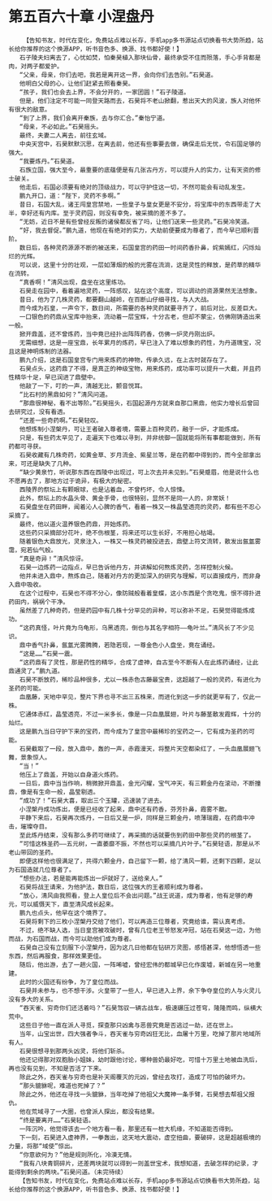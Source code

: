 # 第五百六十章 小涅盘丹
        【告知书友，时代在变化，免费站点难以长存，手机app多书源站点切换看书大势所趋，站长给你推荐的这个换源APP，听书音色多、换源、找书都好使！】
       石子陵夫妇离去了，心忧如焚，怕秦昊植入那块仙骨，最终承受不住而殒落，手心手背都是肉，对两子都爱护。
       “父亲，母亲，你们去吧，我若是离开这一界，会向你们去告别。”石昊道。
       他明白父母的心，让他们赶紧去照看秦昊。
       “孩子，我们也会去上界，不会分开的，一家团圆！”石子陵道。
       但是，他们注定不可能一同登天路而去，石昊将不老山掀翻，惹出天大的风波，族人对他怀有很大的敌意。
       “到了上界，我们会离开秦族，去与你汇合。”秦怡宁道。
       “母亲，不必如此。”石昊摇头。
       最终，夫妻二人离去，前往玄域。
       中央天宫中，石昊默默沉思，在离去前，他还有些事要去做，确保走后无忧，令石国足够的强大。
       “我要炼丹。”石昊道。
       石族立国，强大至今，最重要的底蕴便是有几张古丹方，可以提升人的实力，让有天资的修士破关。
       他走后，石国必须要有绝对的顶级战力，可以守护住这一切，不然可能会有动乱发生。
       鹏九开口，道：“陛下，灵药不多啊。”
       昔日，石国大乱，诸王闯皇宫禁地，一些皇子与皇女更是不安分，将宝库中的东西带走了大半，幸好还有内库。至于灵药园，则没有幸免，被采摘的差不多了。
       “无妨，近日不是有些曾经反叛的诸侯都反省了吗，让他们送来一些灵药。”石昊冷笑道。
       “好，我去督促。”鹏九道，他现在有绝对的实力，大劫前便要成为尊者了，而今早已顺利晋阶。
       数日后，各种灵药源源不断的被送来，石国皇宫的药田一时间药香扑鼻，姹紫嫣红，闪烁灿烂的光辉。
       可以说，这里十分的壮观，一层如薄烟的般的光雾在流淌，这是灵性的释放，是药草的精华在流转。
       “真香啊！”清风出现，盘坐在这里练功。
       石昊走在园中，看着遍地灵药，一阵感叹，站在这个高度，可以调动的资源果然无法想象。
       昔日，他为了几株灵药，都要翻山越岭，在百断山仔细寻找，与人大战。
       而今成为石皇，一声令下，数日间，所需要的各种灵药就要寻齐了，前后对比，反差巨大。
       一口银色的药鼎从宝库中抬来，流动着一层宝辉，十分古老，但却不蒙尘，仿佛刚铸造出来一般。
       掀开鼎盖，还不曾炼药，当中竟已经扑出阵阵药香，仿佛一炉灵丹刚出炉。
       无需细想，这是一座宝鼎，长年累月的炼药，早已注入了难以想象的药性，为丹道瑰宝，况且这是神明炼制的法器。
       鹏九介绍，这是石国皇宫专门用来炼药的神物，传承久远，在上古时就存在了。
       石昊点头，这药鼎了不得，是真正的神级宝物，用来炼药，成功率可以提升一大截，并且药性精华十足，早已润进了鼎壁中。
       他敲了一下，叮的一声，清越无比，颤音悦耳。
       “比石村的黑鼎如何？”清风问道。
       “那鼎很神秘，看不出等阶。”石昊摇头，石国起源丹方就来自那口黑鼎，他实力增长后曾回去研究过，没有看透。
       “还差一些奇药啊。”石昊轻叹。
       他想炼制小涅槃丹，可让王者破入尊者境，需要上百种灵药，融于一炉，才能炼成。
       只是，有些药太罕见了，走遍天下也难以寻到，并非统御一国就能将所有事都能做到，所有药都可寻获。
       石昊收藏有几株奇药，如黄金草、岁月流金、紫星兰等，是在药都中得到的，而今全部拿出来，可还是缺失了几种。
       “缺少黄泉竹，听说那东西在西陵中出现过，可上次去并未见到。”石昊蹙眉，他是说什么也不愿再去了，那地方过于诡异，有极大的秘密。
       西陵界的祭坛上有颗眼球，也是沾着血，不曾朽坏，令人惊悚。
       此外，祭坛上的水晶头骨、黄金手骨，也很特别，显然不是同一人的，非常妖！
       石昊盘坐在药田畔，闻着沁人心脾的香气，看着一株又一株晶莹透亮的灵药，都有些不忍心采摘了。
       最终，他以道火温养银色药鼎，开始炼药。
       这些药只采摘部分花叶，绝不伤根茎，将来还可以生长好，不用担心枯竭。
       随着银色大鼎放光，灵泉注入，一株又一株灵药被投进去，鼎壁上符文流转，散发出氤氲雾霭，宛若仙气般。
       “真是奇异！”清风惊讶。
       石昊一边炼药一边指点，早已告诉他丹方，并讲解如何熬炼灵药，怎样控制火候。
       他并未进入鼎中，熬炼自己，随着对丹方的更加深入的研究与理解，可以直接成丹，而非身入鼎中吸收。
       在这个过程中，石昊也不得不分心，像防贼般看着皇蝶，这小东西是个贪吃鬼，恨不得扑进药田内，祸祸个干净。
       虽然差了几种奇药，但是药园中有几株十分罕见的异种，可以弥补不足，石昊觉得能炼成功。
       “这药真怪，叶片竟为乌龟形，乌黑透亮，倒也与其名字相符——龟叶兰。”清风长了不少见识。
       鼎中香气扑鼻，氤氲光雾腾腾，若隐若现，一尊金色小人盘坐，竟在诵经。
       “这是……”石昊一震。
       “这药鼎有了灵性，那是药性的精华，合成了虚神，自古至今不断有人在此炼药诵经，让此鼎通灵了。”鹏九道。
       石昊不断放药，稀珍品种很多，尤以一株赤色古藤最宝贵，这超越了一般的灵药，有进化为圣药的可能。
       血凰藤，天地中罕见，整片下界也寻不出三五株来，而进化到这一步的就更罕有了，仅此一株。
       它通体赤红，晶莹透亮，不过一米多长，像是一只血凰展翅，叶片与藤茎散发霞辉，十分的灿烂。
       这是鹏九当日守护下来的宝药，而今成为了皇宫中最稀珍的宝药之一，它有成为圣药的可能。
       石昊截取了一段，放入鼎中，轰的一声，赤霞漫天，将整片天空都染红了，一头血凰展翅飞舞，景象惊人。
       “当！”
       他压上了鼎盖，开始以自身道火炼药。
       一日后，鼎中当当作响，稍微掀开鼎盖，金光闪耀，宝气冲天，有三颗金丹在滚动，不断撞鼎，像是有生命一般，晶莹剔透。
       “成功了！”石昊大喜，取出三个玉罐，迅速装了进去。
       小涅槃丹成功炼出，便是已经收了起来，鼎中还有药香，芬芳扑鼻，霞雾不散。
       平静下来后，石昊再次炼丹，一日后又是一炉，同样是三颗金丹，喷薄瑞霞，在药鼎中冲击，璀璨夺目。
       至此炼丹结束，没有那么多药可继续了，再采摘的话就要伤到药田中那些灵药的根茎了。
       “可惜这株圣药——五元树，一直萎靡不振，不然也可以采摘几片叶子。”石昊轻语，那是从不老山带回的圣药。
       即便这样他也很满足了，共得六颗金丹，自己留下一颗，给了清风一颗，还剩下四颗，足以为石国造就几位尊者了。
       “想些办法，若是能再能炼出一炉就好了，送给亲人。”
       石昊将战王请来，为他护法，数日后，这位强大的王者顺利成为尊者。
       “放心，清风由我照看，登上人皇位后不会出问题。”战王说道，成为尊者，他有足够的寿元，可以威慑天下，直至清风成长起来。
       鹏九也点头，他早在这个境界了。
       石昊将剩下的三枚小涅槃丹交给了他们，可以再造三位尊者，究竟给谁，需认真考虑。
       不过，绝不缺人选，当日皇宫被攻破时，曾有几位老王爷怒发冲冠，站在石昊这一边，为他而战，为石国而战，而今可以助他们成为尊者。
       石昊自己没有立刻服下小涅槃丹，因为这几日他都在钻研万灵图，感悟甚深，他想悟透一些东西，然后再服食，那样效果更佳。
       随后，他出游，去了一趟火国，一阵唏嘘，曾经宏伟的都城早已化作废墟，新城在另一地重建。
       此时的火国还有纷争，为了皇位而战。
       石昊并未参与，也不想干涉。火皇带了一些人，早已进入上界，余下争夺皇位的人与火灵儿没有多大的关系。
       “吞天雀、穷奇你们还活着吗？”石昊驾驭一辆古战车，极速碾压过苍穹，隆隆而鸣，纵横大荒中。
       这些日子他一直在派人寻觅，探查那只凶禽与恶兽究竟是否逃过一劫，还在世上。
       当年，山宝出世，四大强者争斗，吞天雀与穷奇凶狂无比，血屠十万里，吃掉了那片地域所有人。
       石昊很想寻到那两头凶灵，将他们斩杀。
       他还记得那对双胞胎小姐妹，幼时跟他讨论，哪种兽奶最好吃，可惜十万里土地被血洗后，再也没有见到，不知是否活了下来。
       除此之外，吞天雀与穷奇也是补天阁覆灭的元凶，曾经去攻打，造成了可怕的破坏力。
       “那头貔貅呢，难道也死掉了？”
       除此之外，他还在寻找一头貔貅，当年吃掉了他祖父大魔神一条手臂，石昊想去帮祖父报仇。
       他在荒域寻了一大圈，也曾派人探出，都没有结果。
       “终是要离开……”石昊轻语。
       一阵沉吟，他觉得该去一个地方看一看，那里还有一桩大机缘，不知道能否得到。
       下一刻，石昊进入虚神界，一拳轰出，这天地大震动，虚空扭曲，要破碎，这是超越极境的力量，将那“域使”惊出。
       “你意欲何为？”他是规则所化，冷漠无情。
       “我有八块青铜碎片，还差两块就可以得到一则盖世宝术，我想知道，去破怎样的纪录，才能得到剩余的两块。”石昊问道。（未完待续）
       【告知书友，时代在变化，免费站点难以长存，手机app多书源站点切换看书大势所趋，站长给你推荐的这个换源APP，听书音色多、换源、找书都好使！】
